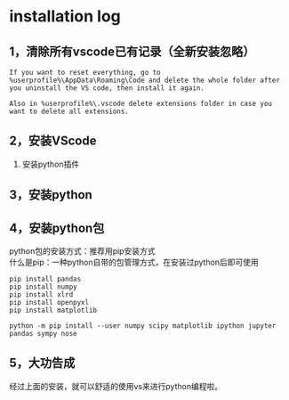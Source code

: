 # installation log
## 1，清除所有vscode已有记录（全新安装忽略）
```
If you want to reset everything, go to %userprofile%\AppData\Roaming\Code and delete the whole folder after you uninstall the VS code, then install it again.

Also in %userprofile%\.vscode delete extensions folder in case you want to delete all extensions.
```
## 2，安装VScode
1. 安装python插件
## 3，安装python
## 4，安装python包
python包的安装方式：推荐用pip安装方式  
什么是pip：一种python自带的包管理方式，在安装过python后即可使用
```
pip install pandas
pip install numpy
pip install xlrd
pip install openpyxl
pip install matplotlib

python -m pip install --user numpy scipy matplotlib ipython jupyter pandas sympy nose
```
## 5，大功告成
经过上面的安装，就可以舒适的使用vs来进行python编程啦。